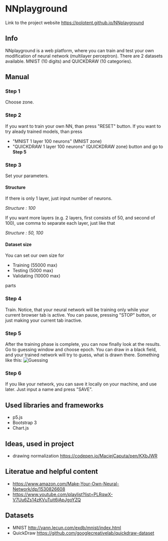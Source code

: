 # NNplayground
Link to the project website https://polotent.github.io/NNplayground

## Info
NNplayground is a web platform, where you can train and test your own modification of neural network (multilayer perceptron). 
There are 2 datasets available. MNIST (10 digits) and QUICKDRAW (10 categories).
 
## Manual

### Step 1
Choose zone.

### Step 2
If you want to train your own NN, than press "RESET" button.
If you want to try aleady trained models, than press
- "MNIST 1 layer 100 neurons" (MNIST zone)
- "QUICKDRAW 1 layer 100 neurons" (QUICKDRAW zone)
button and go to **Step 5**

### Step 3
Set your parameters. 

#### Structure
If there is only 1 layer, just input number of neurons.

*Structure : 100*

If you want more layers (e.g. 2 layers, first consists of 50, and second of 100), use comma to separate each layer, just like that 

*Structure : 50, 100*

#### Dataset size
You can set our own size for 
- Training (55000 max)
- Testing (5000 max)
- Validating (10000 max)

parts

### Step 4
Train. Notice, that your neural network will be training only while your current browser tab is active.
You can pause, pressing "STOP" button, or just making your current tab inactive.

### Step 5
After the training phase is complete, you can now finally look at the results. Go to guessing window and choose
epoch. You can draw in a black field, and your trained network will try to guess, what is drawn there. 
Something like this:
![Guessing]()


### Step 6
If you like your network, you can save it locally on your machine, and use later. Just input a name and press "SAVE".

## Used libraries and frameworks
- p5.js
- Bootstrap 3
- Chart.js

## Ideas, used in project
- drawing normalization https://codepen.io/MaciejCaputa/pen/KXbJWR

## Literatue and helpful content
- https://www.amazon.com/Make-Your-Own-Neural-Network/dp/1530826608
- https://www.youtube.com/playlist?list=PLRqwX-V7Uu6Zs14zKVuTuit6jApJgoYZQ

## Datasets 
- MNIST http://yann.lecun.com/exdb/mnist/index.html
- QuickDraw https://github.com/googlecreativelab/quickdraw-dataset
